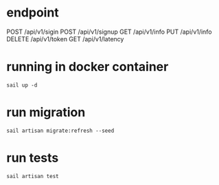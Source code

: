# endpoint
POST /api/v1/sigin
POST /api/v1/signup
GET /api/v1/info
PUT /api/v1/info
DELETE /api/v1/token
GET /api/v1/latency

# running in docker container
```
sail up -d
```

# run migration
```
sail artisan migrate:refresh --seed
```

# run tests
```
sail artisan test
```